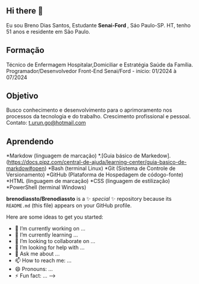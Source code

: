  ##  Hi there 👋

<p aling="justifify"> Eu sou Breno Dias Santos, Estudante <strong>Senai-Ford </strong>, Sáo Paulo-SP.
  HT, tenho 51 anos e residente em São Paulo.
  

 ## Formação
Técnico de Enfermagem Hospitalar,Domiciliar e Estratégia Saúde da Família.
Programador/Desenvolvedor Front-End <Enter> Senai/Ford - início: 01/2024 à 07/2024
  

 ## Objetivo 
  
Busco conhecimento e desenvolvimento para o aprimoramento nos processos da tecnologia e do trabalho. 
Crescimento profissional e pessoal.
Contato: t.urun.go@hotmail.com        


 ## Aprendendo

*Markdow (linguagem de marcação)
*.[Guia básico de Markedow].(https://docs.pipz.com/central-de-ajuda/learning-center/guia-basico-de-markdow#open)
*Bash (terminal Linux)
*Git (Sistema de Controle de Versionamento)
*GitHub (Plataforma de Hospedagem de códogo-fonte)
*HTML (linguagem de marcação)
*CSS (linguagem de estilização)
*PowerShell (terminal Windows)

**brenodiassto/Brenodiassto** is a ✨ _special_ ✨ repository because its `README.md` (this file) appears on your GitHub profile.

Here are some ideas to get you started:

- 🔭 I’m currently working on ...
- 🌱 I’m currently learning ...
- 👯 I’m looking to collaborate on ...
- 🤔 I’m looking for help with ...
- 💬 Ask me about ...
- 📫 How to reach me: ...
- 😄 Pronouns: ...
- ⚡ Fun fact: ...
-->
